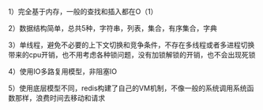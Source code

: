 1）完全基于内存，一般的查找和插入都在O（1）

2）数据结构简单，总共5种，字符串，列表，集合，有序集合，字典

3）单线程，避免不必要的上下文切换和竞争条件，不存在多线程或者多进程切换带来的cpu开销，也不用考虑各种锁问题，没有加锁解锁的开销，也不会出现死锁

4）使用IO多路复用模型，非阻塞IO

5）使用底层模型不同，redis构建了自己的VM机制，不像一般的系统调用系统函数那样，浪费时间去移动和请求